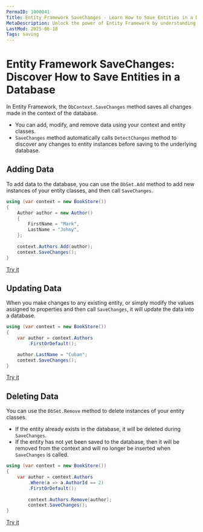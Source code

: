 ```yaml
---
PermaID: 1000041
Title: Entity Framework SaveChanges - Learn How to Save Entities in a Database
MetaDescription: Unlock the power of Entity Framework by understanding how the SaveChanges method works. Learn how to insert, update, and delete your entities and persist all changes.
LastMod: 2025-06-18
Tags: saving
---
```


# Entity Framework SaveChanges: Discover How to Save Entities in a Database

In Entity Framework, the `DbContext.SaveChanges` method saves all changes made in the context of the database. 

 - You can add, modify, and remove data using your context and entity classes.
 - `SaveChanges` method automatically calls `DetectChanges` method to discover any changes to entity instances before saving to the underlying database. 

## Adding Data

To add data to the database, you can use the `DbSet.Add` method to add new instances of your entity classes, and then call `SaveChanges`.

```csharp
using (var context = new BookStore())
{
    Author author = new Author()
    {
        FirstName = "Mark",
        LastName = "Johny",
    };
    
    context.Authors.Add(author);
    context.SaveChanges();
}
```

[Try it](https://dotnetfiddle.net/oKrcSA)

## Updating Data

When you make changes to any existing entity, or simply modify the values assigned to properties and then call `SaveChanges`, it will update the data into a database.

```csharp
using (var context = new BookStore())
{
    var author = context.Authors
        .FirstOrDefault();

    author.LastName = "Cuban";
    context.SaveChanges();
}
```

[Try it](https://dotnetfiddle.net/jsrNFd)

## Deleting Data

You can use the `DbSet.Remove` method to delete instances of your entity classes. 

 - If the entity already exists in the database, it will be deleted during `SaveChanges`. 
 - If the entity has not yet been saved to the database, then it will be removed from the context and will no longer be inserted when `SaveChanges` is called.

```csharp
using (var context = new BookStore())
{
    var author = context.Authors
        .Where(a => a.AuthorId == 2)
        .FirstOrDefault();
            
        context.Authors.Remove(author);
        context.SaveChanges();
}
```

[Try it](https://dotnetfiddle.net/g8lQE2)